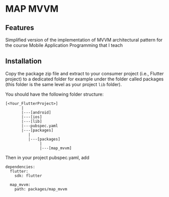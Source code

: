 # MAP MVVM

## Features

Simplified version  of the implementation of MVVM architectural pattern for the course Mobile Application Programming that I teach

## Installation

Copy the package zip file and extract to your consumer project (i.e., Flutter project) to a dedicated folder for example under the folder called packages (this folder is the same level as your project `lib` folder).

You should have the following folder structure:

```console
[<Your_FlutterProject>]
       |
       |---[android]
       |---[ios]
       |---[lib]
       |---pubspec.yaml
       |---[packages]
          | 
          |---[packages]
               | 
               |---[map_mvvm]
```

Then in your project pubspec.yaml, add

```console
dependencies:
  flutter:
    sdk: flutter

  map_mvvm:
    path: packages/map_mvvm
```